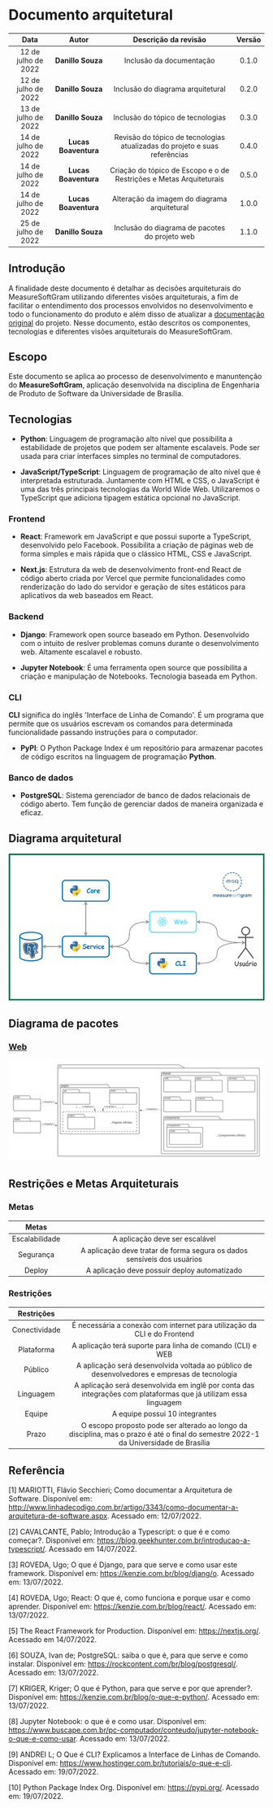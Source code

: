 # Documento arquitetural

|        Data         |        Autor         |                            Descrição da revisão                            | Versão |
| :-----------------: | :------------------: | :------------------------------------------------------------------------: | :----: |
| 12 de julho de 2022 |  **Danillo Souza**   |                          Inclusão da documentação                          | 0.1.0  |
| 12 de julho de 2022 |  **Danillo Souza**   |                     Inclusão do diagrama arquitetural                      | 0.2.0  |
| 13 de julho de 2022 |  **Danillo Souza**   |                     Inclusão do tópico de tecnologias                      | 0.3.0  |
| 14 de julho de 2022 | **Lucas Boaventura** | Revisão do tópico de tecnologias atualizadas do projeto e suas referências | 0.4.0  |
| 14 de julho de 2022 | **Lucas Boaventura** |    Criação do tópico de Escopo e o de Restrições e Metas Arquiteturais     | 0.5.0  |
| 14 de julho de 2022 | **Lucas Boaventura** |                Alteração da imagem do diagrama arquitetural                | 1.0.0  |
| 25 de julho de 2022 |  **Danillo Souza**   |               Inclusão do diagrama de pacotes do projeto web               | 1.1.0  |

## Introdução

A finalidade deste documento é detalhar as decisões arquiteturais do MeasureSoftGram utilizando diferentes visões arquiteturais, a fim de facilitar o entendimento dos processos envolvidos no desenvolvimento e todo o funcionamento do produto e além disso de atualizar a [documentação original](https://fga-eps-mds.github.io/2021-2-MeasureSoftGram-Doc/docs/artifact/sad) do projeto.
Nesse documento, estão descritos os componentes, tecnologias e diferentes visões arquiteturais do MeasureSoftGram.

## Escopo

Este documento se aplica ao processo de desenvolvimento e manuntenção do **MeasureSoftGram**, aplicação desenvolvida na disciplina de Engenharia de Produto de Software da Universidade de Brasília.

## Tecnologias

- **Python**: Linguagem de programação alto nível que possibilita a estabilidade de projetos que podem ser altamente escalaveis. Pode ser usada para criar interfaces simples no terminal de computadores.

- **JavaScript/TypeScript**: Linguagem de programação de alto nível que é interpretada estruturada. Juntamente com HTML e CSS, o JavaScript é uma das três principais tecnologias da World Wide Web. Utilizaremos o TypeScript que adiciona tipagem estática opcional no JavaScript.

### Frontend

- **React**: Framework em JavaScript e que possui suporte a TypeScript, desenvolvido pelo Facebook. Possibilita a criação de páginas web de forma simples e mais rápida que o clássico HTML, CSS e JavaScript.

- **Next.js**: Estrutura da web de desenvolvimento front-end React de código aberto criada por Vercel que permite funcionalidades como renderização do lado do servidor e geração de sites estáticos para aplicativos da web baseados em React.

### Backend

- **Django**: Framework open source baseado em Python. Desenvolvido com o intuito de reslver problemas comuns durante o desenvolvimento web. Altamente escalavel e robusto.

- **Jupyter Notebook**: É uma ferramenta open source que possibilita a criação e manipulação de Notebooks. Tecnologia baseada em Python.

### CLI

**CLI** significa do inglês 'Interface de Linha de Comando'. É um programa que permite que os usuários escrevam os comandos para determinada funcionalidade passando instruções para o computador.

- **PyPI**: O Python Package Index é um repositório para armazenar pacotes de código escritos na linguagem de programação **Python**.

### Banco de dados

- **PostgreSQL**: Sistema gerenciador de banco de dados relacionais de código aberto. Tem função de gerenciar dados de maneira organizada e eficaz.

## Diagrama arquitetural

![Diagrama arquitetural](../assets/images/documento_de_arquitetura/arquitetura.png)

## Diagrama de pacotes

### [Web](https://github.com/fga-eps-mds/2022-1-MeasureSoftGram-Front)

![pacotesWeb](../assets/images/documento_de_arquitetura/pacotesWeb.png)
## Restrições e Metas Arquiteturais

### Metas

|     Metas      |                                                                         |
| :------------: | :---------------------------------------------------------------------: |
| Escalabilidade |                     A aplicação deve ser escalável                      |
|   Segurança    | A aplicação deve tratar de forma segura os dados sensíveis dos usuários |
|     Deploy     |              A aplicação deve possuir deploy automatizado               |

### Restrições

|  Restrições   |                                                                                                                                      |
| :-----------: | :----------------------------------------------------------------------------------------------------------------------------------: |
| Conectividade |                               É necessária a conexão com internet para utilização da CLI e do Frontend                               |
|  Plataforma   |                                      A aplicação terá suporte para linha de comando (CLI) e WEB                                      |
|    Público    |                     A aplicação será desenvolvida voltada ao público de desenvolvedores e empresas de tecnologia                     |
|   Linguagem   |           A aplicação será desenvolvida em inglê por conta das integrações com plataformas que já utilizam essa linguagem            |
|    Equipe     |                                                    A equipe possui 10 integrantes                                                    |
|     Prazo     | O escopo proposto pode ser alterado ao longo da disciplina, mas o prazo é até o final do semestre 2022-1 da Universidade de Brasília |

## Referência

[1] MARIOTTI, Flávio Secchieri; Como documentar a Arquitetura de Software. Disponível em: http://www.linhadecodigo.com.br/artigo/3343/como-documentar-a-arquitetura-de-software.aspx. Acessado em: 12/07/2022.

[2] CAVALCANTE, Pablo; Introdução a Typescript: o que é e como começar?. Disponível em: https://blog.geekhunter.com.br/introducao-a-typescript/. Acessado em 14/07/2022.

[3] ROVEDA, Ugo; O que é Django, para que serve e como usar este framework. Disponível em: https://kenzie.com.br/blog/djang/o. Acessado em: 13/07/2022.

[4] ROVEDA, Ugo; React: O que é, como funciona e porque usar e como aprender. Disponível em: https://kenzie.com.br/blog/react/. Acessado em: 13/07/2022.

[5] The React Framework for Production. Disponível em: https://nextjs.org/. Acessado em 14/07/2022.

[6] SOUZA, Ivan de; PostgreSQL: saiba o que é, para que serve e como instalar. Disponível em: https://rockcontent.com/br/blog/postgresql/. Acessado em: 13/07/2022.

[7] KRIGER, Kriger; O que é Python, para que serve e por que aprender?. Disponível em: https://kenzie.com.br/blog/o-que-e-python/. Acessado em: 13/07/2022.

[8] Jupyter Notebook: o que é e como usar. Disponível em: https://www.buscape.com.br/pc-computador/conteudo/jupyter-notebook-o-que-e-como-usar. Acessado em: 13/07/2022.

[9] ANDREI L; O Que é CLI? Explicamos a Interface de Linhas de Comando. Disponível em: https://www.hostinger.com.br/tutoriais/o-que-e-cli. Acessado em: 19/07/2022.

[10] Python Package Index Org. Disponível em: https://pypi.org/. Acessado em: 19/07/2022.
